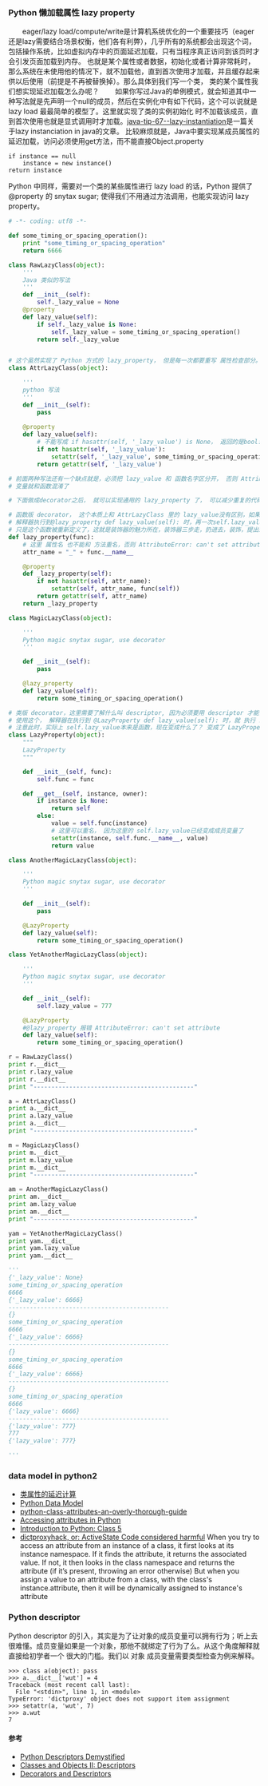 ### Python 懒加载属性 lazy property
&emsp;&emsp;eager/lazy load/compute/write是计算机系统优化的一个重要技巧（eager还是lazy需要结合场景权衡，他们各有利弊），几乎所有的系统都会出现这个词，包括操作系统，比如虚拟内存中的页面延迟加载，只有当程序真正访问到该页时才会引发页面加载到内存。
也就是某个属性或者数据，初始化或者计算非常耗时，那么系统在未使用他的情况下，就不加载他，直到首次使用才加载，并且缓存起来供以后使用（前提是不再被替换掉）。那么具体到我们写一个类，
类的某个属性我们想实现延迟加载怎么办呢？
&emsp;&emsp;如果你写过Java的单例模式，就会知道其中一种写法就是先声明一个null的成员，然后在实例化中有如下代码，这个可以说就是lazy load 最最简单的模型了。这里就实现了类的实例初始化
时不加载该成员，直到首次使用也就是显式调用时才加载。[java-tip-67--lazy-instantiation](http://www.javaworld.com/article/2077568/learn-java/java-tip-67--lazy-instantiation.html)是一篇关于lazy instanciation in java的文章。
比较麻烦就是，Java中要实现某成员属性的延迟加载，访问必须使用get方法，而不能直接Object.property
``` 
if instance == null
    instance = new instance()
return instance
``` 
Python 中同样，需要对一个类的某些属性进行 lazy load 的话，Python 提供了 @property 的 snytax sugar; 使得我们不用通过方法调用，也能实现访问 lazy property。
```Python
# -*- coding: utf8 -*-

def some_timing_or_spacing_operation():
    print "some_timing_or_spacing_operation"
    return 6666

class RawLazyClass(object):
    '''
    Java 类似的写法
    '''
    def __init__(self):
        self._lazy_value = None
    @property
    def lazy_value(self):
        if self._lazy_value is None:
            self._lazy_value = some_timing_or_spacing_operation()
        return self._lazy_value


# 这个虽然实现了 Python 方式的 lazy_property， 但是每一次都要重写 属性检查部分。
class AttrLazyClass(object):

    '''
    python 写法
    '''
    def __init__(self):
        pass
    
    @property
    def lazy_value(self):
        # 不能写成 if hasattr(self, '_lazy_value') is None， 返回的是bool:
        if not hasattr(self, '_lazy_value'):
            setattr(self, '_lazy_value', some_timing_or_spacing_operation())
        return getattr(self, '_lazy_value')

# 前面两种写法还有一个缺点就是，必须把 lazy_value 和 函数名字区分开， 否则 AttributeError: can't set attribute，因为 名字一样的话
# 变量就和函数混淆了

# 下面做成decorator之后， 就可以实现通用的 lazy_property 了， 可以减少重复的代码

# 函数版 decorator， 这个本质上和 AttrLazyClass 里的 lazy_value没有区别，如果使用他做装饰器，就是 
# 解释器执行到@lazy_property def lazy_value(self): 时，再一次self.lazy_value = lazy_property(self.lazy_value);实际上还是一个函数
# 只是这个函数被重新定义了，这就是装饰器的魅力所在，装饰器三步走，扔进去，装饰，提出来
def lazy_property(func):
    # 这里 属性名 也不能和 方法重名，否则 AttributeError: can't set attribute
    attr_name = "_" + func.__name__

    @property
    def _lazy_property(self):
        if not hasattr(self, attr_name):
            setattr(self, attr_name, func(self))
        return getattr(self, attr_name)
    return _lazy_property

class MagicLazyClass(object):

    '''
    Python magic snytax sugar, use decorator
    '''

    def __init__(self):
        pass

    @lazy_property
    def lazy_value(self):
        return some_timing_or_spacing_operation()

# 类版 decorator，这里需要了解什么叫 descriptor, 因为必须要用 descriptor 才能实现类版本的 lazy_property decorator
# 使用这个， 解释器在执行到 @LazyProperty def lazy_value(self): 时，就 执行 self.lazy_value = LazyProperty(self.lazy_value)
# 注意此时，实际上 self.lazy_value本来是函数，现在变成什么了？ 变成了 LazyProperty 类对象了！！！他就是传说中 descriptor
class LazyProperty(object):
    """
    LazyProperty
    """

    def __init__(self, func):
        self.func = func

    def __get__(self, instance, owner):
        if instance is None:
            return self
        else:
            value = self.func(instance)
            # 这里可以重名， 因为这里的 self.lazy_value已经变成成员变量了
            setattr(instance, self.func.__name__, value)
            return value

class AnotherMagicLazyClass(object):

    '''
    Python magic snytax sugar, use decorator
    '''

    def __init__(self):
        pass

    @LazyProperty
    def lazy_value(self):
        return some_timing_or_spacing_operation()

class YetAnotherMagicLazyClass(object):

    '''
    Python magic snytax sugar, use decorator
    '''

    def __init__(self):
        self.lazy_value = 777

    @LazyProperty
    #@lazy_property 报错 AttributeError: can't set attribute
    def lazy_value(self):
        return some_timing_or_spacing_operation()

r = RawLazyClass()
print r.__dict__
print r.lazy_value
print r.__dict__
print "---------------------------------------------"

a = AttrLazyClass()
print a.__dict__
print a.lazy_value
print a.__dict__
print "---------------------------------------------"

m = MagicLazyClass()
print m.__dict__
print m.lazy_value
print m.__dict__
print "---------------------------------------------"

am = AnotherMagicLazyClass()
print am.__dict__
print am.lazy_value
print am.__dict__
print "---------------------------------------------"

yam = YetAnotherMagicLazyClass()
print yam.__dict__
print yam.lazy_value
print yam.__dict__

'''
{'_lazy_value': None}
some_timing_or_spacing_operation
6666
{'_lazy_value': 6666}
---------------------------------------------
{}
some_timing_or_spacing_operation
6666
{'_lazy_value': 6666}
---------------------------------------------
{}
some_timing_or_spacing_operation
6666
{'_lazy_value': 6666}
---------------------------------------------
{}
some_timing_or_spacing_operation
6666
{'lazy_value': 6666}
---------------------------------------------
{'lazy_value': 777}
777
{'lazy_value': 777}

'''
```


### data model in python2
 - [类属性的延迟计算](http://www.spiderpy.cn/blog/5/)
 - [Python Data Model](https://docs.python.org/2/reference/datamodel.html)
 - [python-class-attributes-an-overly-thorough-guide](https://www.toptal.com/python/python-class-attributes-an-overly-thorough-guide)
 - [Accessing attributes in Python](http://blog.thedigitalcatonline.com/blog/2015/01/12/accessing-attributes-in-python/#.WFpm-3V97CI)
 - [Introduction to Python: Class 5](http://www2.lib.uchicago.edu/keith/courses/python/class/5/##classinst)
 - [ dictproxyhack, or: ActiveState Code considered harmful](https://eev.ee/blog/2013/08/05/dictproxyhack-or-activestate-code-considered-harmful/##dictproxy)
When you try to access an attribute from an instance of a class, it first looks at its instance namespace. If it finds the attribute, it returns the associated value. If not, it then looks in the class namespace and returns the attribute (if it’s present, throwing an error otherwise)
But when you assign a value to an attribute from a class, with the class's instance.attribute, then it will be dynamically assigned to instance's attribute

### Python descriptor
Python descriptor 的引入，其实是为了让对象的成员变量可以拥有行为；听上去很难懂。成员变量如果是一个对象，那他不就绑定了行为了么。从这个角度解释就直接给初学者一个
很大的门槛。我们以 对象 成员变量需要类型检查为例来解释。
```
>>> class a(object): pass
>>> a.__dict__['wut'] = 4
Traceback (most recent call last):
  File "<stdin>", line 1, in <module>
TypeError: 'dictproxy' object does not support item assignment
>>> setattr(a, 'wut', 7)
>>> a.wut
7
```
#### 参考
 - [Python Descriptors Demystified](http://nbviewer.jupyter.org/urls/gist.github.com/ChrisBeaumont/5758381/raw/descriptor_writeup.ipynb)
 - [Classes and Objects II: Descriptors](http://intermediatepythonista.com/classes-and-objects-ii-descriptors)
 - [Decorators and Descriptors](http://www.ianbicking.org/blog/2008/10/decorators-and-descriptors.html)
